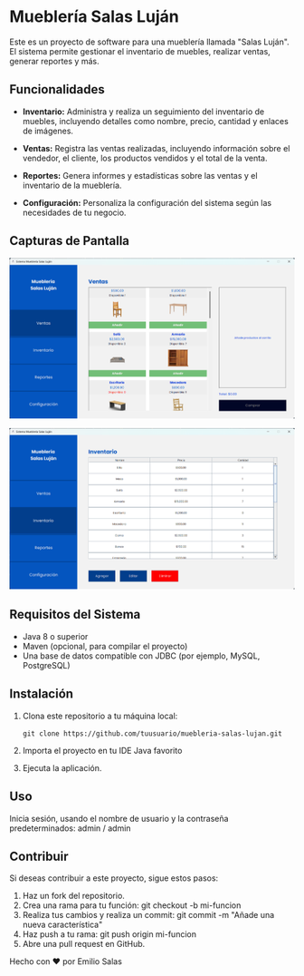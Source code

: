 # Mueblería Salas Luján

Este es un proyecto de software para una mueblería llamada "Salas Luján". El sistema permite gestionar el inventario de muebles, realizar ventas, generar reportes y más.

## Funcionalidades

- **Inventario:** Administra y realiza un seguimiento del inventario de muebles, incluyendo detalles como nombre, precio, cantidad y enlaces de imágenes.

- **Ventas:** Registra las ventas realizadas, incluyendo información sobre el vendedor, el cliente, los productos vendidos y el total de la venta.

- **Reportes:** Genera informes y estadísticas sobre las ventas y el inventario de la mueblería.

- **Configuración:** Personaliza la configuración del sistema según las necesidades de tu negocio.

## Capturas de Pantalla

![Interfaz del panel de Ventas](image.png)

![Interfaz del panel de Inventario](image-1.png)

## Requisitos del Sistema

- Java 8 o superior
- Maven (opcional, para compilar el proyecto)
- Una base de datos compatible con JDBC (por ejemplo, MySQL, PostgreSQL)

## Instalación

1. Clona este repositorio a tu máquina local:

   ```shell
   git clone https://github.com/tuusuario/muebleria-salas-lujan.git
   ```

2. Importa el proyecto en tu IDE Java favorito
3. Ejecuta la aplicación.

## Uso

Inicia sesión, usando el nombre de usuario y la contraseña predeterminados:
admin / admin

## Contribuir

Si deseas contribuir a este proyecto, sigue estos pasos:

1. Haz un fork del repositorio.
2. Crea una rama para tu función: git checkout -b mi-funcion
3. Realiza tus cambios y realiza un commit: git commit -m "Añade una nueva característica"
4. Haz push a tu rama: git push origin mi-funcion
5. Abre una pull request en GitHub.

Hecho con ❤️ por Emilio Salas
